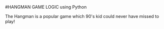 #HANGMAN GAME LOGIC using Python

The Hangman is a popular game which 90's kid could never have missed to play!



